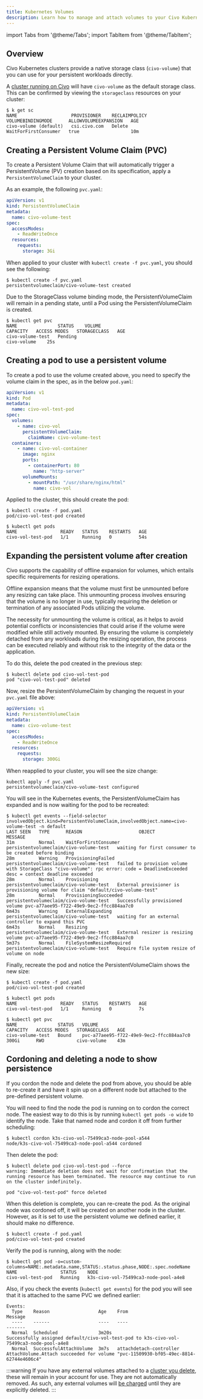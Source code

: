 ```yaml
---
title: Kubernetes Volumes
description: Learn how to manage and attach volumes to your Civo Kubernetes clusters, find out how to use them and improve the performance of your applications.
---
```


import Tabs from '@theme/Tabs';
import TabItem from '@theme/TabItem';

<head>
  <title>Managing Kubernetes Volumes for Your Civo Clusters | Civo Documentation</title>
</head>

## Overview

Civo Kubernetes clusters provide a native storage class (`civo-volume`) that you can use for your persistent workloads directly.

A [cluster running on Civo](./create-a-cluster.md) will have `civo-volume` as the default storage class. This can be confirmed by viewing the `storageclass` resources on your cluster:

```console
$ k get sc
NAME                    PROVISIONER    RECLAIMPOLICY   VOLUMEBINDINGMODE      ALLOWVOLUMEEXPANSION   AGE
civo-volume (default)   csi.civo.com   Delete          WaitForFirstConsumer   true                   10m
```

## Creating a Persistent Volume Claim (PVC)

To create a Persistent Volume Claim that will automatically trigger a PersistentVolume (PV) creation based on its specification, apply a `PersistentVolumeClaim` to your cluster.

As an example, the following `pvc.yaml`:

```yaml
apiVersion: v1
kind: PersistentVolumeClaim
metadata:
  name: civo-volume-test
spec:
  accessModes:
    - ReadWriteOnce
  resources:
    requests:
      storage: 3Gi
```

When applied to your cluster with `kubectl create -f pvc.yaml`, you should see the following:

```console
$ kubectl create -f pvc.yaml 
persistentvolumeclaim/civo-volume-test created
```

Due to the StorageClass volume binding mode, the PersistentVolumeClaim will remain in a pending state, until a Pod using the PersistentVolumeClaim is created.

```console
$ kubectl get pvc
NAME               STATUS    VOLUME                                     CAPACITY   ACCESS MODES   STORAGECLASS   AGE
civo-volume-test   Pending                                                                        civo-volume    25s
```

## Creating a pod to use a persistent volume

To create a pod to use the volume created above, you need to specify the volume claim in the spec, as in the below `pod.yaml`:

```yaml
apiVersion: v1
kind: Pod
metadata:
  name: civo-vol-test-pod
spec:
  volumes:
    - name: civo-vol
      persistentVolumeClaim:
        claimName: civo-volume-test
  containers:
    - name: civo-vol-container
      image: nginx
      ports:
        - containerPort: 80
          name: "http-server"
      volumeMounts:
        - mountPath: "/usr/share/nginx/html"
          name: civo-vol
```

Applied to the cluster, this should create the pod:

```console
$ kubectl create -f pod.yaml 
pod/civo-vol-test-pod created

$ kubectl get pods
NAME                READY   STATUS    RESTARTS   AGE
civo-vol-test-pod   1/1     Running   0          54s
```
## Expanding the persistent volume after creation

Civo supports the capability of offline expansion for volumes, which entails specific requirements for resizing operations. 

Offline expansion means that the volume must first be unmounted before any resizing can take place. This unmounting process involves ensuring that the volume is no longer in use, typically requiring the deletion or termination of any associated Pods utilizing the volume. 

The necessity for unmounting the volume is critical, as it helps to avoid potential conflicts or inconsistencies that could arise if the volume were modified while still actively mounted. By ensuring the volume is completely detached from any workloads during the resizing operation, the process can be executed reliably and without risk to the integrity of the data or the application.

To do this, delete the pod created in the previous step:

```console
$ kubectl delete pod civo-vol-test-pod
pod "civo-vol-test-pod" deleted
```

Now, resize the PersistentVolumeClaim by changing the request in your `pvc.yaml` file above:

```yaml
apiVersion: v1
kind: PersistentVolumeClaim
metadata:
  name: civo-volume-test
spec:
  accessModes:
    - ReadWriteOnce
  resources:
    requests:
      storage: 300Gi
```

When reapplied to your cluster, you will see the size change:

```console
kubectl apply -f pvc.yaml
persistentvolumeclaim/civo-volume-test configured
```

You will see in the Kubernetes events, the PersistentVolumeClaim has expanded and is now waiting for the pod to be recreated:

```console
$ kubectl get events --field-selector involvedObject.kind=PersistentVolumeClaim,involvedObject.name=civo-volume-test -n default
LAST SEEN   TYPE      REASON                     OBJECT                                   MESSAGE
31m         Normal    WaitForFirstConsumer       persistentvolumeclaim/civo-volume-test   waiting for first consumer to be created before binding
28m         Warning   ProvisioningFailed         persistentvolumeclaim/civo-volume-test   failed to provision volume with StorageClass "civo-volume": rpc error: code = DeadlineExceeded desc = context deadline exceeded
28m         Normal    Provisioning               persistentvolumeclaim/civo-volume-test   External provisioner is provisioning volume for claim "default/civo-volume-test"
28m         Normal    ProvisioningSucceeded      persistentvolumeclaim/civo-volume-test   Successfully provisioned volume pvc-a77aee95-f722-49e9-9ec2-ffcc884aa7c0
6m43s       Warning   ExternalExpanding          persistentvolumeclaim/civo-volume-test   waiting for an external controller to expand this PVC
6m43s       Normal    Resizing                   persistentvolumeclaim/civo-volume-test   External resizer is resizing volume pvc-a77aee95-f722-49e9-9ec2-ffcc884aa7c0
5m37s       Normal    FileSystemResizeRequired   persistentvolumeclaim/civo-volume-test   Require file system resize of volume on node
```

Finally, recreate the pod and notice the PersistentVolumeClaim shows the new size:

```console
$ kubectl create -f pod.yaml 
pod/civo-vol-test-pod created

$ kubectl get pods
NAME                READY   STATUS    RESTARTS   AGE
civo-vol-test-pod   1/1     Running   0          7s

$ kubectl get pvc
NAME               STATUS   VOLUME                                     CAPACITY   ACCESS MODES   STORAGECLASS   AGE
civo-volume-test   Bound    pvc-a77aee95-f722-49e9-9ec2-ffcc884aa7c0   300Gi      RWO            civo-volume    43m
```

## Cordoning and deleting a node to show persistence

If you cordon the node and delete the pod from above, you should be able to re-create it and have it spin up on a different node but attached to the pre-defined persistent volume.

You will need to find the node the pod is running on to cordon the correct node. The easiest way to do this is by running `kubectl get pods -o wide` to identify the node. Take that named node and cordon it off from further scheduling:

```console
$ kubectl cordon k3s-civo-vol-75499ca3-node-pool-a544
node/k3s-civo-vol-75499ca3-node-pool-a544 cordoned
```

Then delete the pod:

```console
$ kubectl delete pod civo-vol-test-pod --force
warning: Immediate deletion does not wait for confirmation that the running resource has been terminated. The resource may continue to run on the cluster indefinitely.

pod "civo-vol-test-pod" force deleted
```

When this deletion is complete, you can re-create the pod. As the original node was cordoned off, it will be created on another node in the cluster. However, as it is set to use the persistent volume we defined earlier, it should make no difference.

```console
$ kubectl create -f pod.yaml 
pod/civo-vol-test-pod created
```

Verify the pod is running, along with the node:

```console
$ kubectl get pod -o=custom-columns=NAME:.metadata.name,STATUS:.status.phase,NODE:.spec.nodeName
NAME                STATUS    NODE
civo-vol-test-pod   Running   k3s-civo-vol-75499ca3-node-pool-a4e8
```

Also, if you check the events (`kubectl get events`) for the pod you will see that it is attached to the same PVC we defined earlier:

```console
Events:
  Type    Reason                  Age    From                                           Message
  ----    ------                  ----   ----                                           -------
  Normal  Scheduled               3m20s                                                 Successfully assigned default/civo-vol-test-pod to k3s-civo-vol-75499ca3-node-pool-a4e8
  Normal  SuccessfulAttachVolume  3m7s   attachdetach-controller                        AttachVolume.Attach succeeded for volume "pvc-11509930-bf05-49ec-8814-62744e4606c4"
```

:::warning
If you have any external volumes attached to a [cluster you delete](./delete-a-cluster.md), these will remain in your account for use. They are not automatically removed. As such, any external volumes will [be charged](../account/billing.md) until they are explicitly deleted.
:::